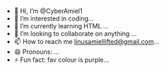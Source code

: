 - 👋 Hi, I’m @CyberAmiel1
- 👀 I’m interested in coding...
- 🌱 I’m currently learning HTML ...
- 💞️ I’m looking to collaborate on anything ...
- 📫 How to reach me linusamiellifted@gmail.com...
- 😄 Pronouns: ...
- ⚡ Fun fact: fav colour is purple...

<!---
CyberAmiel1/CyberAmiel1 is a ✨ special ✨ repository because its `README.md` (this file) appears on your GitHub profile.
You can click the Preview link to take a look at your changes.
--->
